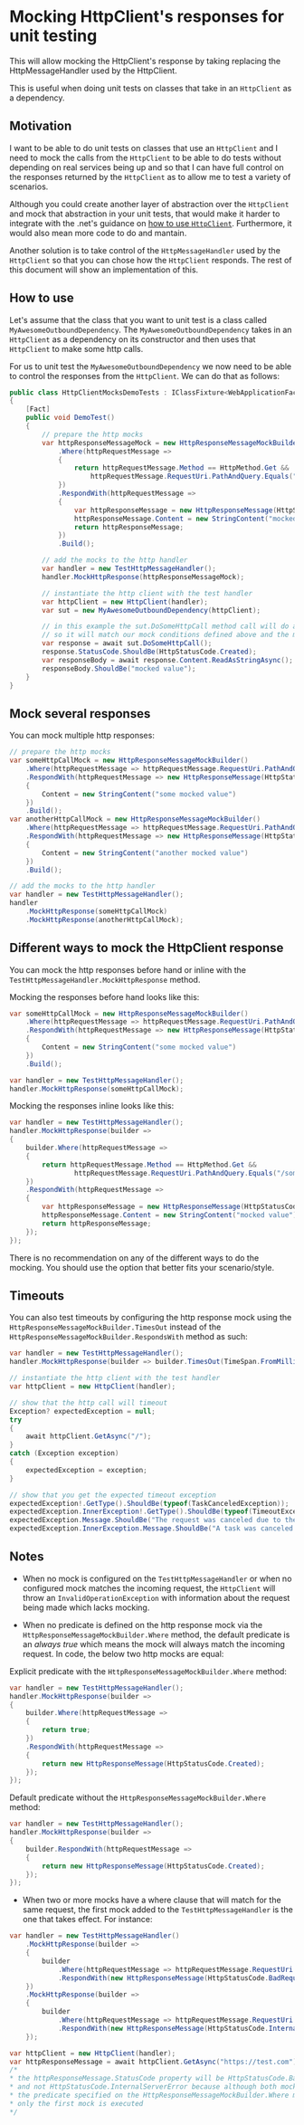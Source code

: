 ﻿# Mocking HttpClient's responses for unit testing

This will allow mocking the HttpClient's response by taking replacing the HttpMessageHandler used by the HttpClient.

This is useful when doing unit tests on classes that take in an `HttpClient` as a dependency.

## Motivation

I want to be able to do unit tests on classes that use an `HttpClient` and I need to mock the calls from the `HttpClient` to be able to do tests without depending on real services being up and so that I can have full control on the responses returned by the `HttpClient` as to allow me to test a variety of scenarios.

Although you could create another layer of abstraction over the `HttpClient` and mock that abstraction in your unit tests, that would make it harder to integrate with the .net's guidance on [how to use `HttpClient`](https://docs.microsoft.com/en-us/aspnet/core/fundamentals/http-requests?view=aspnetcore-5.0). Furthermore, it would also mean more code to do and mantain.

Another solution is to take control of the `HttpMessageHandler` used by the `HttpClient` so that you can chose how the `HttpClient` responds.  The rest of this document will show an implementation of this.

## How to use

Let's assume that the class that you want to unit test is a class called `MyAwesomeOutboundDependency`. The `MyAwesomeOutboundDependency` takes in an `HttpClient` as a dependency on its constructor and then uses that `HttpClient` to make some http calls.

For us to unit test the `MyAwesomeOutboundDependency` we now need to be able to control the responses from the `HttpClient`. We can do that as follows:

```csharp
public class HttpClientMocksDemoTests : IClassFixture<WebApplicationFactory<Startup>>
{
    [Fact]
    public void DemoTest()
    {
        // prepare the http mocks
        var httpResponseMessageMock = new HttpResponseMessageMockBuilder()
            .Where(httpRequestMessage =>
            {
                return httpRequestMessage.Method == HttpMethod.Get &&
                    httpRequestMessage.RequestUri.PathAndQuery.Equals("/some-http-call");
            })
            .RespondWith(httpRequestMessage =>
            {
                var httpResponseMessage = new HttpResponseMessage(HttpStatusCode.Created);
                httpResponseMessage.Content = new StringContent("mocked value");
                return httpResponseMessage;
            })
            .Build();

        // add the mocks to the http handler
        var handler = new TestHttpMessageHandler();
        handler.MockHttpResponse(httpResponseMessageMock);

        // instantiate the http client with the test handler
        var httpClient = new HttpClient(handler);
        var sut = new MyAwesomeOutboundDependency(httpClient);

        // in this example the sut.DoSomeHttpCall method call will do a GET request to the path /some-http-call
        // so it will match our mock conditions defined above and the mock response will be returned
        var response = await sut.DoSomeHttpCall(); 
        response.StatusCode.ShouldBe(HttpStatusCode.Created);
        var responseBody = await response.Content.ReadAsStringAsync();
        responseBody.ShouldBe("mocked value");
    }
}
```

## Mock several responses

You can mock multiple http responses:

```csharp
// prepare the http mocks
var someHttpCallMock = new HttpResponseMessageMockBuilder()
    .Where(httpRequestMessage => httpRequestMessage.RequestUri.PathAndQuery.Equals("/some-http-call"))
    .RespondWith(httpRequestMessage => new HttpResponseMessage(HttpStatusCode.Created)
    {
        Content = new StringContent("some mocked value")
    })
    .Build();
var anotherHttpCallMock = new HttpResponseMessageMockBuilder()
    .Where(httpRequestMessage => httpRequestMessage.RequestUri.PathAndQuery.Equals("/another-http-call"))
    .RespondWith(httpRequestMessage => new HttpResponseMessage(HttpStatusCode.Accepted)
    {
        Content = new StringContent("another mocked value")
    })
    .Build();

// add the mocks to the http handler
var handler = new TestHttpMessageHandler();
handler
    .MockHttpResponse(someHttpCallMock)
    .MockHttpResponse(anotherHttpCallMock);
```

## Different ways to mock the HttpClient response

You can mock the http responses before hand or inline with the `TestHttpMessageHandler.MockHttpResponse` method.

Mocking the responses before hand looks like this:

```csharp
var someHttpCallMock = new HttpResponseMessageMockBuilder()
    .Where(httpRequestMessage => httpRequestMessage.RequestUri.PathAndQuery.Equals("/some-http-call"))
    .RespondWith(httpRequestMessage => new HttpResponseMessage(HttpStatusCode.Created)
    {
        Content = new StringContent("some mocked value")
    })
    .Build();

var handler = new TestHttpMessageHandler();
handler.MockHttpResponse(someHttpCallMock);
```

Mocking the responses inline looks like this:

```csharp
var handler = new TestHttpMessageHandler();
handler.MockHttpResponse(builder =>
{
    builder.Where(httpRequestMessage => 
    {
        return httpRequestMessage.Method == HttpMethod.Get &&
                httpRequestMessage.RequestUri.PathAndQuery.Equals("/some-http-call");
    })
    .RespondWith(httpRequestMessage =>
    {
        var httpResponseMessage = new HttpResponseMessage(HttpStatusCode.Created);
        httpResponseMessage.Content = new StringContent("mocked value");
        return httpResponseMessage;
    });
});
```

There is no recommendation on any of the different ways to do the mocking. You should use the option that better fits your scenario/style.

## Timeouts

You can also test timeouts by configuring the http response mock using the `HttpResponseMessageMockBuilder.TimesOut` instead of the `HttpResponseMessageMockBuilder.RespondsWith` method as such:

```csharp
var handler = new TestHttpMessageHandler();
handler.MockHttpResponse(builder => builder.TimesOut(TimeSpan.FromMilliseconds(1)));

// instantiate the http client with the test handler
var httpClient = new HttpClient(handler);

// show that the http call will timeout
Exception? expectedException = null;
try
{
    await httpClient.GetAsync("/");
}
catch (Exception exception)
{
    expectedException = exception;
}

// show that you get the expected timeout exception
expectedException!.GetType().ShouldBe(typeof(TaskCanceledException));
expectedException.InnerException!.GetType().ShouldBe(typeof(TimeoutException));
expectedException.Message.ShouldBe("The request was canceled due to the configured HttpClient.Timeout of 0.001 seconds elapsing.");
expectedException.InnerException.Message.ShouldBe("A task was canceled.");
```


## Notes

* When no mock is configured on the `TestHttpMessageHandler` or when no configured mock matches the incoming request,  the `HttpClient` will throw an `InvalidOperationException` with information about the request being made which lacks mocking.
  
* When no predicate is defined on the http response mock via the `HttpResponseMessageMockBuilder.Where` method, the default predicate is an *always true* which means the mock will always match the incoming request. In code, the below two http mocks are equal:

Explicit predicate with the `HttpResponseMessageMockBuilder.Where` method:

```csharp
var handler = new TestHttpMessageHandler();
handler.MockHttpResponse(builder =>
{
    builder.Where(httpRequestMessage => 
    {
        return true;
    })
    .RespondWith(httpRequestMessage =>
    {
        return new HttpResponseMessage(HttpStatusCode.Created);
    });
});
```

Default predicate without the `HttpResponseMessageMockBuilder.Where` method:

```csharp
var handler = new TestHttpMessageHandler();
handler.MockHttpResponse(builder =>
{
    builder.RespondWith(httpRequestMessage =>
    {
        return new HttpResponseMessage(HttpStatusCode.Created);
    });
});
```

* When two or more mocks have a where clause that will match for the same request, the first mock added to the `TestHttpMessageHandler` is the one that takes effect. For instance:

```csharp
var handler = new TestHttpMessageHandler()
    .MockHttpResponse(builder =>
    {
        builder
            .Where(httpRequestMessage => httpRequestMessage.RequestUri.Host.Equals("test.com"))
            .RespondWith(new HttpResponseMessage(HttpStatusCode.BadRequest));
    })
    .MockHttpResponse(builder =>
    {
        builder
            .Where(httpRequestMessage => httpRequestMessage.RequestUri.Host.Equals("test.com"))
            .RespondWith(new HttpResponseMessage(HttpStatusCode.InternalServerError));
    });

var httpClient = new HttpClient(handler);
var httpResponseMessage = await httpClient.GetAsync("https://test.com");
/*
* the httpResponseMessage.StatusCode property will be HttpStatusCode.BadRequest
* and not HttpStatusCode.InternalServerError because although both mocks match 
* the predicate specified on the HttpResponseMessageMockBuilder.Where method
* only the first mock is executed
*/
```
